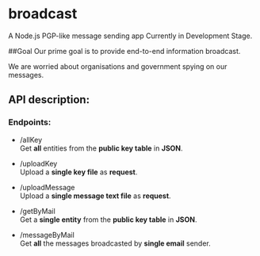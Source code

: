 # broadcast

A Node.js PGP-like message sending app
Currently in Development Stage.


##Goal
Our prime goal is to provide end-to-end information broadcast.

We are worried about organisations and government spying on our messages.


## API description:


### Endpoints:

- /allKey
  <br>Get **all** entities from the **public key table** in **JSON**.

- /uploadKey
    <br>Upload a **single key file** as **request**.

- /uploadMessage
    <br>Upload a **single message text file** as **request**.

- /getByMail
    <br>Get a **single entity** from the **public key table** in **JSON**.

- /messageByMail
    <br>Get **all** the messages broadcasted by **single email** sender.
